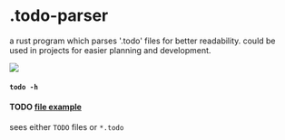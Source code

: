 # .todo-parser
a rust program which parses '.todo' files for better readability. could be used in projects for easier planning and development.

![](https://media.discordapp.net/attachments/406868570333642752/975587897682055238/unknown.png)

#### `todo -h`
#### TODO [file example](./TODO)
sees either `TODO` files or `*.todo` 
